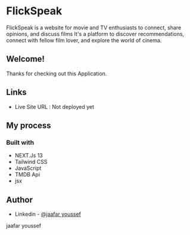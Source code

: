 # FlickSpeak
 FlickSpeak is a website for movie and TV enthusiasts to connect, share opinions, and discuss films It's a platform to discover recommendations, connect with fellow film lover, and explore the world of cinema.



## Welcome!

Thanks for checking out this Application.
   


## Links

- Live Site URL : Not deployed yet

## My process

### Built with

- NEXT.Js 13
- Tailwind CSS 
- JavaScript
- TMDB Api
- jsx


## Author

- Linkedin - [@jaafar youssef](https://www.linkedin.com/in/jaafar-youssef-923100249/)

jaafar youssef
